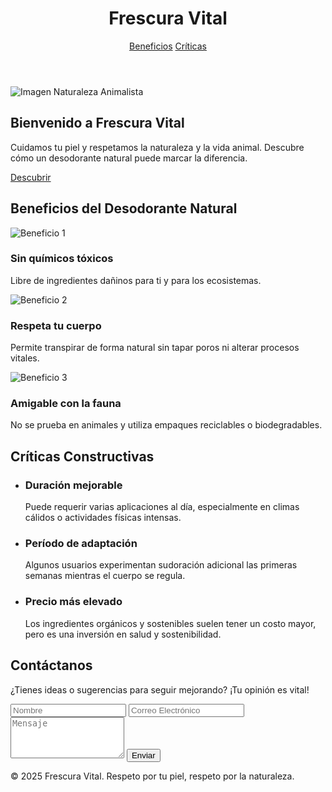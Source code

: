 <!DOCTYPE html>
<html lang="es">
<head>
  <meta charset="UTF-8" />
  <meta name="viewport" content="width=device-width, initial-scale=1.0"/>
  <title>Frescura Vital</title>
  <!-- Tailwind CSS CDN -->
  <script src="https://cdn.tailwindcss.com"></script>
</head>
<body class="bg-green-50 text-green-900 font-sans">
  <!-- Encabezado -->
  <header class="bg-green-800 text-white p-6">
    <div class="max-w-5xl mx-auto flex justify-between items-center">
      <h1 class="text-3xl font-bold">Frescura Vital</h1>
      <nav class="space-x-4">
        <a href="#beneficios" class="hover:underline">Beneficios</a>
        <a href="#criticas" class="hover:underline">Críticas</a>
      </nav>
    </div>
  </header>

  <!-- Hero -->
  <section class="max-w-5xl mx-auto p-8 text-center">
    <img src="https://th.bing.com/th/id/R.c68dccfd62c690089b1fe71ba3819bfb?rik=RnwRuSxu3RpEfg&pid=ImgRaw&r=0/1200x400/?nature,animals" alt="Imagen Naturaleza Animalista" class="w-full h-64 object-cover rounded-lg mb-6">
    <h2 class="text-4xl font-bold mb-4">Bienvenido a Frescura Vital</h2>
    <p class="mb-6 text-lg">Cuidamos tu piel y respetamos la naturaleza y la vida animal. Descubre cómo un desodorante natural puede marcar la diferencia.</p>
    <a href="#beneficios" class="bg-green-800 text-white px-6 py-3 rounded-full hover:bg-green-900">Descubrir</a>
  </section>

  <!-- Beneficios -->
  <section id="beneficios" class="bg-beige-50 py-12">
    <div class="max-w-5xl mx-auto px-6">
      <h2 class="text-3xl font-bold mb-6 text-center">Beneficios del Desodorante Natural</h2>
      <div class="grid grid-cols-1 md:grid-cols-3 gap-8">
        <div class="p-6 bg-green-100 rounded-lg shadow">
          <img src="https://images.unsplash.com/vector-1749323234461-a023088832f0?q=80&w=460&auto=format&fit=crop&ixlib=rb-4.1.0&ixid=M3wxMjA3fDB8MHxwaG90by1wYWdlfHx8fGVufDB8fHx8fA%3D%3D/300x200/?plant,nature" alt="Beneficio 1" class="w-full h-40 object-cover rounded mb-4">
          <h3 class="text-xl font-bold mb-2">Sin químicos tóxicos</h3>
          <p>Libre de ingredientes dañinos para ti y para los ecosistemas.</p>
        </div>
        <div class="p-6 bg-green-100 rounded-lg shadow">
          <img src="https://images.unsplash.com/vector-1738825029134-2b4ea561c794?q=80&w=580&auto=format&fit=crop&ixlib=rb-4.1.0&ixid=M3wxMjA3fDB8MHxwaG90by1wYWdlfHx8fGVufDB8fHx8fA%3D%3D/300x200/?organic,forest" alt="Beneficio 2" class="w-full h-40 object-cover rounded mb-4">
          <h3 class="text-xl font-bold mb-2">Respeta tu cuerpo</h3>
          <p>Permite transpirar de forma natural sin tapar poros ni alterar procesos vitales.</p>
        </div>
        <div class="p-6 bg-green-100 rounded-lg shadow">
          <img src="https://plus.unsplash.com/premium_vector-1720107818822-8a6a7b146164?q=80&w=580&auto=format&fit=crop&ixlib=rb-4.1.0&ixid=M3wxMjA3fDB8MHxwaG90by1wYWdlfHx8fGVufDB8fHx8fA%3D%3D/300x200/?eco,animal" alt="Beneficio 3" class="w-full h-40 object-cover rounded mb-4">
          <h3 class="text-xl font-bold mb-2">Amigable con la fauna</h3>
          <p>No se prueba en animales y utiliza empaques reciclables o biodegradables.</p>
        </div>
      </div>
    </div>
  </section>

  <!-- Críticas Constructivas -->
  <section id="criticas" class="bg-green-100 py-12">
    <div class="max-w-5xl mx-auto px-6">
      <h2 class="text-3xl font-bold mb-6 text-center">Críticas Constructivas</h2>
      <ul class="space-y-6">
        <li class="bg-white p-6 rounded-lg shadow">
          <h3 class="text-xl font-bold mb-2">Duración mejorable</h3>
          <p>Puede requerir varias aplicaciones al día, especialmente en climas cálidos o actividades físicas intensas.</p>
        </li>
        <li class="bg-white p-6 rounded-lg shadow">
          <h3 class="text-xl font-bold mb-2">Período de adaptación</h3>
          <p>Algunos usuarios experimentan sudoración adicional las primeras semanas mientras el cuerpo se regula.</p>
        </li>
        <li class="bg-white p-6 rounded-lg shadow">
          <h3 class="text-xl font-bold mb-2">Precio más elevado</h3>
          <p>Los ingredientes orgánicos y sostenibles suelen tener un costo mayor, pero es una inversión en salud y sostenibilidad.</p>
        </li>
      </ul>
    </div>
  </section>

  <!-- Contacto -->
  <section id="contacto" class="max-w-5xl mx-auto p-8 text-center">
    <h2 class="text-3xl font-bold mb-4">Contáctanos</h2>
    <p class="mb-6">¿Tienes ideas o sugerencias para seguir mejorando? ¡Tu opinión es vital!</p>
    <form class="max-w-md mx-auto">
      <input type="text" placeholder="Nombre" class="w-full p-3 mb-4 border border-green-300 rounded" required />
      <input type="email" placeholder="Correo Electrónico" class="w-full p-3 mb-4 border border-green-300 rounded" required />
      <textarea placeholder="Mensaje" class="w-full p-3 mb-4 border border-green-300 rounded" rows="4" required></textarea>
      <button type="submit" class="bg-green-800 text-white px-6 py-3 rounded hover:bg-green-900">Enviar</button>
    </form>
  </section>

  <!-- Footer -->
  <footer class="bg-green-800 text-white text-center p-4">
    <p>&copy; 2025 Frescura Vital. Respeto por tu piel, respeto por la naturaleza.</p>
  </footer>
</body>
</html>
